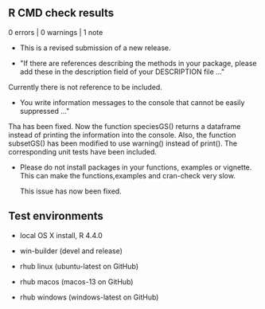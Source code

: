 ## R CMD check results

0 errors | 0 warnings | 1 note

* This is a revised submission of a new release.

* "If there are references describing the methods in your package, please
 	add these in the description field of your DESCRIPTION file ..."

 Currently there is not reference to be included.

* You write information messages to the console that cannot be easily
	suppressed ..." 

Tha has been fixed. Now the function speciesGS() returns a dataframe instead of printing the information into the console. 
Also, the function subsetGS() has been modified to use warning() instead of print(). The corresponding unit tests have been included.

* Please do not install packages in your functions, examples or vignette.
	This can make the functions,examples and cran-check very slow.

	This issue has now been fixed.

## Test environments

* local OS X install, R 4.4.0

* win-builder (devel and release)

* rhub linux (ubuntu-latest on GitHub)

* rhub macos (macos-13 on GitHub)

* rhub windows (windows-latest on GitHub)
